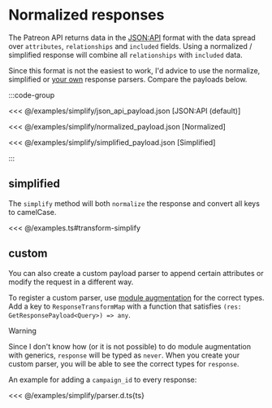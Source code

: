 # Normalized responses

The Patreon API returns data in the [JSON:API](https://jsonapi.org/) format with the data spread over `attributes`, `relationships` and `included` fields. Using a normalized / simplified response will combine all `relationships` with `included` data.

Since this format is not the easiest to work, I'd advice to use the normalize, simplified or [your own](#custom) response parsers. Compare the payloads below.

:::code-group

<<< @/examples/simplify/json_api_payload.json [JSON:API (default)]

<<< @/examples/simplify/normalized_payload.json [Normalized]

<<< @/examples/simplify/simplified_payload.json [Simplified]

:::


## simplified

The `simplify` method will both `normalize` the response and convert all keys to camelCase.

<<< @/examples.ts#transform-simplify

## custom

You can also create a custom payload parser to append certain attributes or modify the request in a different way.

To register a custom parser, use [module augmentation](../configuration#module-augmentation) for the correct types.
Add a key to `ResponseTransformMap` with a function that satisfies `(res: GetResponsePayload<Query>) => any`.

> [!WARNING]
> Since I don't know how (or it is not possible) to do module augmentation with generics, `response` will be typed as `never`.
> When you create your custom parser, you will be able to see the correct types for `response`.

An example for adding a `campaign_id` to every response:

<<< @/examples/simplify/parser.d.ts{ts}
